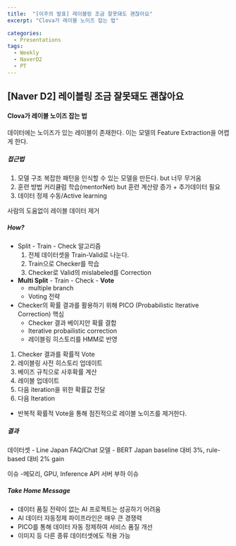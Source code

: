 ```yaml
---
title:  "[이주의 발표] 레이블링 조금 잘못돼도 괜찮아요"
excerpt: "Clova가 레이블 노이즈 잡는 법"

categories:
  - Presentations
tags:
  - Weekly
  - NaverD2
  - PT
---
```


  

##  [Naver D2] 레이블링 조금 잘못돼도 괜찮아요

####  Clova가 레이블 노이즈 잡는 법  

데이터에는 노이즈가 있는 레이블이 존재한다.
이는 모델의 Feature Extraction을 어렵게 한다.

##### 접근법

1. 모델 구조
   복잡한 패턴을 인식할 수 있는 모델을 만든다.
   but 너무 무거움
2. 훈련 방법
   커리큘럼 학습(mentorNet)
   but 훈련 계산량 증가 + 추가데이터 필요
3. 데이터 정제
   수동/Active learning

사람의 도움없이 레이블 데이터 제거

##### How?

* Split - Train - Check 알고리즘
  1. 전체 데이터셋을 Train-Valid로 나눈다.
  2. Train으로 Checker를 학습
  3. Checker로 Valid의 mislabeled를 Correction
* **Multi Split** - Train - Check - **Vote**
  * multiple branch
  * Voting 전략
* Checker의 확률 결과를 활용하기 위해 
  PICO (Probabilistic Iterative Correction) 핵심
  * Checker 결과 베이지안 확률 결합
  * Iterative probailistic correction
  * 레이블링 히스토리를 HMM로 반영

1. Checker 결과를 확률적 Vote
2. 레이블링 사전 히스토리 업데이트
3. 베이즈 규칙으로 사후확률 계산
4. 레이블 업데이트
5. 다음 iteration을 위한 확률값 전달
6. 다음 Iteration

- 반복적 확률적 Vote을 통해 점진적으로 레이블 노이즈를 제거한다.

##### 결과

데이터셋 - Line Japan FAQ/Chat
모델 - BERT Japan
baseline 대비 3%, rule-based 대비 2% gain

이슈
-메모리, GPU, Inference API 서버 부하 이슈

##### Take Home Message

* 데이터 품질 전략이 없는 AI 프로젝트는 성공하기 어려움
* AI 데이터 자동정제 파이프라인은 매우 큰 경쟁력
* PICO를 통해 데이터 자동 정제하여 서비스 품질 개선
* 이미지 등 다른 종류 데이터셋에도 적용 가능


